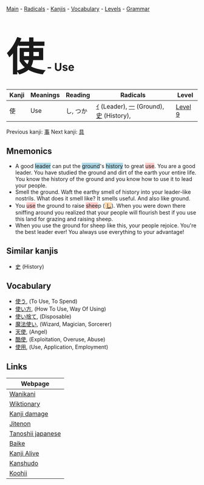 <style> bigfont {font-size: 100px}</style>
[Main](../index.md) -
[Radicals](../radicals.md) -
[Kanjis](../kanjis.md) -
[Vocabulary](../vocabulary.md) -
[Levels](../levels.md) -
[Grammar](../grammar.md)
# <bigfont> 使</bigfont> - Use 

| Kanji | Meanings | Reading | Radicals | Level |
| --- | --- | --- | --- | --- |
| 使 | Use | し, つか | [ｲ](../radicals/ｲ.md) (Leader), [一](../radicals/一.md) (Ground), [史](../radicals/史.md) (History),  | [Level 9](../levels/wk_level9.md) |

Previous kanji: [事](事.md) Next kanji: [具](具.md) 

## Mnemonics
 * A good <span style="background-color:#ADD8E6"> leader</span> can put the <span style="background-color:#ADD8E6"> ground</span>'s <span style="background-color:#ADD8E6"> history</span> to great <span style="background-color:#ffcccb"> use</span>. You are a good leader. You have studied the ground and dirt of the earth your entire life. You know the history of the ground and you know how to use it to lead your people.
* Smell the ground. Waft the earthy smell of history into your leader-like nostrils. What does it smell like? It smells useful. And also like ground.
* You <span style="background-color:#ffcccb"> use</span> the ground to raise <span style="background-color:#ffcccb"> shee</span>p (<span style="background-color:#fed8b1"> [し](https://jisho.org/search/し)</span>). When you were down there sniffing around you realized that your people will flourish best if you use this land for grazing and raising sheep. 
* When you use the ground for sheep like this, your people rejoice. You're the best leader ever! You always use everything to your advantage!


## Similar kanjis
 * [史](史.md) (History)


## Vocabulary
 * [使う](../vocabulary/使.md), (To Use, To Spend)
* [使い方](../vocabulary/使.md), (How To Use, Way Of Using)
* [使い捨て](../vocabulary/使.md), (Disposable)
* [魔法使い](../vocabulary/使.md), (Wizard, Magician, Sorcerer)
* [天使](../vocabulary/使.md), (Angel)
* [酷使](../vocabulary/使.md), (Exploitation, Overuse, Abuse)
* [使用](../vocabulary/使.md), (Use, Application, Employment)



## Links 

| Webpage |
| --- |
| [Wanikani          ](https://www.wanikani.com/kanji/使) |
| [Wiktionary        ](https://en.wiktionary.org/wiki/使) |
| [Kanji damage      ](http://www.kanjidamage.com/kanji/search?utf8=✓&q=使) |
| [Jitenon           ](https://jitenon.com/kanji/使) |
| [Tanoshii japanese ](https://www.tanoshiijapanese.com/dictionary/kanji.cfm?k=使) |
| [Baike             ](https://baike.baidu.com/item/使) |
| [Kanji Alive       ](https://app.kanjialive.com/使) |
| [Kanshudo          ](https://www.kanshudo.com/searchmn?q=使) |
| [Koohii            ](https://kanji.koohii.com/study/kanji/使) |
